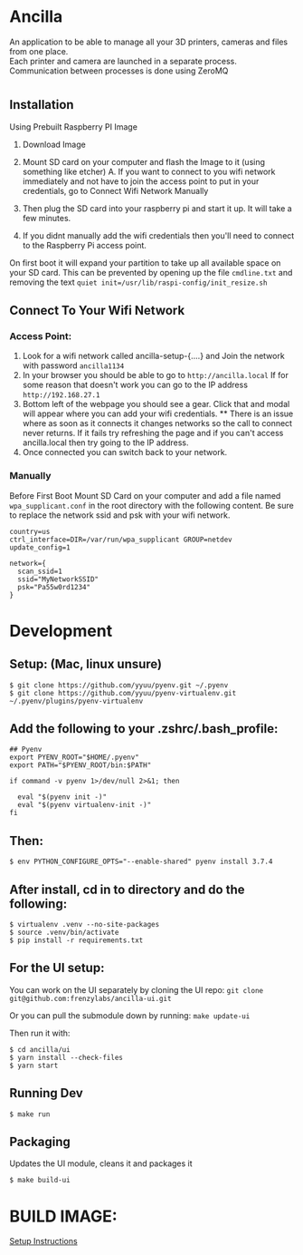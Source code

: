 Ancilla
=======

An application to be able to manage all your 3D printers, cameras and files from one place.   
Each printer and camera are launched in a separate process.  
Communication between processes is done using ZeroMQ 

# 

## Installation
Using Prebuilt Raspberry PI Image

  1. Download Image
  2. Mount SD card on your computer and flash the Image to it (using something like etcher)
      A. If you want to connect to you wifi network immediately and not have to join the access point to put in your credentials,
         go to Connect Wifi Network Manually
         
  3. Then plug the SD card into your raspberry pi and start it up.  It will take a few minutes.  
  4.  If you didnt manually add the wifi credentials then you'll need to connect to the Raspberry Pi access point.  
      



  On first boot it will expand your partition to take up all available space on your SD card.
  This can be prevented by opening up the file `cmdline.txt` and removing the text `quiet init=/usr/lib/raspi-config/init_resize.sh`

  
## Connect To Your Wifi Network
  ### Access Point:
  1. Look for a wifi network called ancilla-setup-{....}  and Join the network with password `ancilla1134`
  2. In your browser you should be able to go to `http://ancilla.local` 
        If for some reason that doesn't work you can go to the IP address `http://192.168.27.1`
  3.  Bottom left of the webpage you should see a gear.  Click that and modal will appear where you can add your wifi credentials. 
        ** There is an issue where as soon as it connects it changes networks so the call to connect never returns.  If it fails try 
        refreshing the page and if you can't access ancilla.local then try going to the IP address. 
  4. Once connected you can switch back to your network.  


  ### Manually
  Before First Boot 
  Mount SD Card on your computer and add a file named `wpa_supplicant.conf` in the root directory with the following content.
  Be sure to replace the network ssid and psk with your wifi network. 
  ```
  country=us
  ctrl_interface=DIR=/var/run/wpa_supplicant GROUP=netdev
  update_config=1

  network={
    scan_ssid=1
    ssid="MyNetworkSSID"
    psk="Pa55w0rd1234"
  }
  ```


# Development

## Setup: (Mac, linux unsure)

```
$ git clone https://github.com/yyuu/pyenv.git ~/.pyenv
$ git clone https://github.com/yyuu/pyenv-virtualenv.git ~/.pyenv/plugins/pyenv-virtualenv
```


## Add the following to your .zshrc/.bash_profile:

```
## Pyenv
export PYENV_ROOT="$HOME/.pyenv"
export PATH="$PYENV_ROOT/bin:$PATH"

if command -v pyenv 1>/dev/null 2>&1; then

  eval "$(pyenv init -)"
  eval "$(pyenv virtualenv-init -)"
fi
```

## Then:

```
$ env PYTHON_CONFIGURE_OPTS="--enable-shared" pyenv install 3.7.4
```

## After install, cd in to directory and do the following:

```
$ virtualenv .venv --no-site-packages
$ source .venv/bin/activate
$ pip install -r requirements.txt
```

## For the UI setup:

You can work on the UI separately by cloning the UI repo:
`git clone git@github.com:frenzylabs/ancilla-ui.git`

Or you can pull the submodule down by running:
`make update-ui`

Then run it with:

```
$ cd ancilla/ui
$ yarn install --check-files
$ yarn start
```

## Running Dev

```
$ make run
```

## Packaging

Updates the UI module, cleans it and packages it

```
$ make build-ui
```


# BUILD IMAGE:
[Setup Instructions](SetupImage.md)



